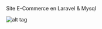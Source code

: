 Site E-Commerce en Laravel & Mysql

![alt tag](https://user-images.githubusercontent.com/52196263/84153125-c7479f00-aa65-11ea-9996-e3f9cb09c6b6.png)
